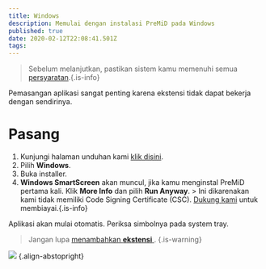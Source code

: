 ```yaml
---
title: Windows
description: Memulai dengan instalasi PreMiD pada Windows
published: true
date: 2020-02-12T22:08:41.501Z
tags:
---
```


> Sebelum melanjutkan, pastikan sistem kamu memenuhi semua [persyaratan](/install/requirements).{.is-info}

Pemasangan aplikasi sangat penting karena ekstensi tidak dapat bekerja dengan sendirinya.

# Pasang
1. Kunjungi halaman unduhan kami [klik disini](https://premid.app/downloads).
2. Pilih **Windows**.
3. Buka installer.
4. **Windows SmartScreen** akan muncul, jika kamu menginstal PreMiD pertama kali. Klik **More Info** dan pilih **Run Anyway**. > Ini dikarenakan kami tidak memiliki Code Signing Certificate (CSC). [Dukung kami](https://www.patreon.com/Timeraa) untuk membiayai.{.is-info}

Aplikasi akan mulai otomatis. Periksa simbolnya pada system tray.

> Jangan lupa [ menambahkan **ekstensi** ](/install). {.is-warning}

![](https://a.icons8.com/djxbtnYm/GBjHDS/svg.svg) {.align-abstopright}